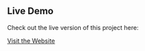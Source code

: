 ## Live Demo

Check out the live version of this project here:

[Visit the Website](https://team-organizer-se.vercel.app/)
